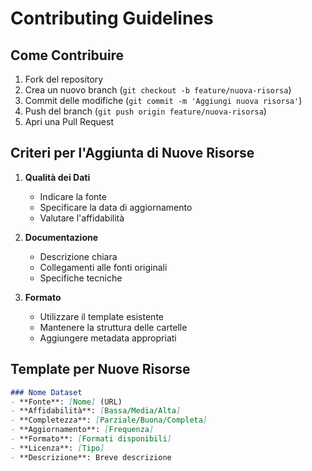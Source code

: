# Contributing Guidelines

## Come Contribuire

1. Fork del repository
2. Crea un nuovo branch (`git checkout -b feature/nuova-risorsa`)
3. Commit delle modifiche (`git commit -m 'Aggiungi nuova risorsa'`)
4. Push del branch (`git push origin feature/nuova-risorsa`)
5. Apri una Pull Request

## Criteri per l'Aggiunta di Nuove Risorse

1. **Qualità dei Dati**
   - Indicare la fonte
   - Specificare la data di aggiornamento
   - Valutare l'affidabilità

2. **Documentazione**
   - Descrizione chiara
   - Collegamenti alle fonti originali
   - Specifiche tecniche

3. **Formato**
   - Utilizzare il template esistente
   - Mantenere la struttura delle cartelle
   - Aggiungere metadata appropriati

## Template per Nuove Risorse

```markdown
### Nome Dataset
- **Fonte**: [Nome] (URL)
- **Affidabilità**: [Bassa/Media/Alta]
- **Completezza**: [Parziale/Buona/Completa]
- **Aggiornamento**: [Frequenza]
- **Formato**: [Formati disponibili]
- **Licenza**: [Tipo]
- **Descrizione**: Breve descrizione
```
